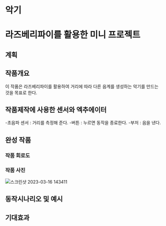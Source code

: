 # 악기
# 라즈베리파이를 활용한 미니 프로젝트

## 계획

## 작품개요
이 작품은 라즈베리파이를 활용하여 거리에 따라 다른 음계를 생성하는 악기를 만드는 것을 목표로 한다.
## 작품제작에 사용한 센서와 엑추에이터
-초음파 센서 : 거리를 측정해 준다.
-버튼 : 누르면 동작을 종료한다.
-부저 : 음을 낸다.
## 완성 작품

### 작품 회로도

### 작품 사진
![스크린샷 2023-03-16 143411](https://github.com/snsnskssk/music-project/assets/131340991/57f9e745-3721-4012-b823-58c2ba23e839)

## 동작시나리오 및 예시

## 기대효과
